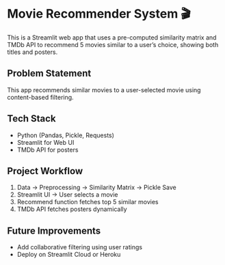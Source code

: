 # Movie Recommender System 🎬

This is a Streamlit web app that uses a pre-computed similarity matrix and TMDb API
to recommend 5 movies similar to a user’s choice, showing both titles and posters.

## Problem Statement
This app recommends similar movies to a user-selected movie using content-based filtering.

## Tech Stack
- Python (Pandas, Pickle, Requests)
- Streamlit for Web UI
- TMDb API for posters

## Project Workflow
1. Data → Preprocessing → Similarity Matrix → Pickle Save
2. Streamlit UI → User selects a movie
3. Recommend function fetches top 5 similar movies
4. TMDb API fetches posters dynamically

## Future Improvements
- Add collaborative filtering using user ratings
- Deploy on Streamlit Cloud or Heroku
